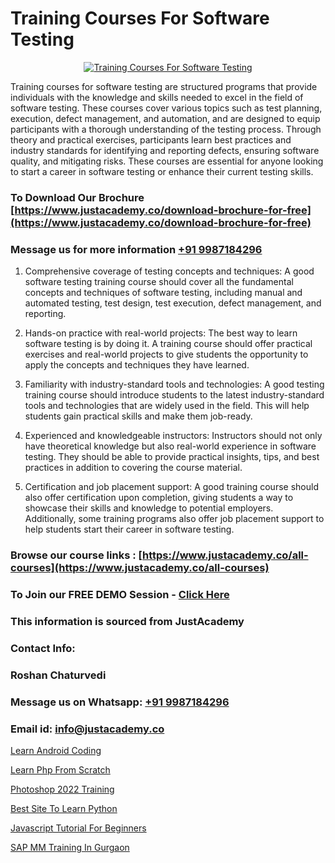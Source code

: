 # Training Courses For Software Testing

<p align="center">
  <a href="https://justacademy.co/program-detail/software-testing">
    <img src="https://justacademy.co/storage2/program_images/1704700438.webp" alt="Training Courses For Software Testing">
  </a>
</p>


Training courses for software testing are structured programs that provide individuals with the knowledge and skills needed to excel in the field of software testing. These courses cover various topics such as test planning, execution, defect management, and automation, and are designed to equip participants with a thorough understanding of the testing process. Through theory and practical exercises, participants learn best practices and industry standards for identifying and reporting defects, ensuring software quality, and mitigating risks. These courses are essential for anyone looking to start a career in software testing or enhance their current testing skills. 
### To Download Our Brochure [https://www.justacademy.co/download-brochure-for-free](https://www.justacademy.co/download-brochure-for-free)
### Message us for more information [+91 9987184296](https://api.whatsapp.com/send?phone=919987184296)
1) Comprehensive coverage of testing concepts and techniques: A good software testing training course should cover all the fundamental concepts and techniques of software testing, including manual and automated testing, test design, test execution, defect management, and reporting.

2) Hands-on practice with real-world projects: The best way to learn software testing is by doing it. A training course should offer practical exercises and real-world projects to give students the opportunity to apply the concepts and techniques they have learned.

3) Familiarity with industry-standard tools and technologies: A good testing training course should introduce students to the latest industry-standard tools and technologies that are widely used in the field. This will help students gain practical skills and make them job-ready.

4) Experienced and knowledgeable instructors: Instructors should not only have theoretical knowledge but also real-world experience in software testing. They should be able to provide practical insights, tips, and best practices in addition to covering the course material.

5) Certification and job placement support: A good training course should also offer certification upon completion, giving students a way to showcase their skills and knowledge to potential employers. Additionally, some training programs also offer job placement support to help students start their career in software testing.

### Browse our course links : [https://www.justacademy.co/all-courses](https://www.justacademy.co/all-courses) 
### To Join our FREE DEMO Session - [Click Here](https://www.justacademy.co/register-for-course-demo)


### This information is sourced from JustAcademy
### Contact Info:
### Roshan Chaturvedi
### Message us on Whatsapp: [+91 9987184296](https://api.whatsapp.com/send?phone=919987184296)
### Email id: [info@justacademy.co](mailto:info@justacademy.co)
                
[Learn Android Coding](https://www.linkedin.com/pulse/learn-android-coding-justacademy-ahmedabad-l5csc/)

[Learn Php From Scratch](https://www.linkedin.com/pulse/learn-php-from-scratch-justacademy-houston-qy2vf?trackingId=rzb%2FDn8BfI0UqKvaD1Pw9A%3D%3D&lipi=urn%3Ali%3Apage%3Ad_flagship3_company_admin%3BnF3eASk8R%2BOWSu8GAkG%2FXw%3D%3D)

[Photoshop 2022 Training](https://medium.com/@roneet705/photoshop-2022-training-843d80a05d7a)

[Best Site To Learn Python](https://medium.com/@ranepooja/best-site-to-learn-python-7bef7ebb17b3)

[Javascript Tutorial For Beginners](https://justacademyin.github.io/Articles/Javascript-Tutorial-For-Beginners)

[SAP MM Training In Gurgaon](https://justacademyin.github.io/Articles/SAP-MM-Training-In-Gurgaon)


